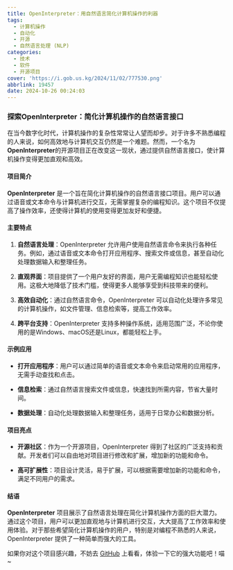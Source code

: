 ```yaml
---
title: OpenInterpreter：用自然语言简化计算机操作的利器
tags:
  - 计算机操作
  - 自动化
  - 开源
  - 自然语言处理 (NLP)
categories:
  - 技术
  - 软件
  - 开源项目
cover: 'https://i.gob.us.kg/2024/11/02/777530.png'
abbrlink: 19457
date: 2024-10-26 00:24:03
---
```


### 探索OpenInterpreter：简化计算机操作的自然语言接口

在当今数字化时代，计算机操作的复杂性常常让人望而却步。对于许多不熟悉编程的人来说，如何高效地与计算机交互仍然是一个难题。然而，一个名为**OpenInterpreter**的开源项目正在改变这一现状，通过提供自然语言接口，使计算机操作变得更加直观和高效。

#### 项目简介

**OpenInterpreter** 是一个旨在简化计算机操作的自然语言接口项目。用户可以通过语音或文本命令与计算机进行交互，无需掌握复杂的编程知识。这个项目不仅提高了操作效率，还使得计算机的使用变得更加友好和便捷。

#### 主要特点

1. **自然语言处理**：OpenInterpreter 允许用户使用自然语言命令来执行各种任务。例如，通过语音或文本命令打开应用程序、搜索文件或信息，甚至自动化处理数据输入和整理任务。
   
2. **直观界面**：项目提供了一个用户友好的界面，用户无需编程知识也能轻松使用。这极大地降低了技术门槛，使得更多人能够享受到科技带来的便利。

3. **高效自动化**：通过自然语言命令，OpenInterpreter 可以自动化处理许多常见的计算机操作，如文件管理、信息检索等，提高工作效率。

4. **跨平台支持**：OpenInterpreter 支持多种操作系统，适用范围广泛，不论你使用的是Windows、macOS还是Linux，都能轻松上手。

#### 示例应用

- **打开应用程序**：用户可以通过简单的语音或文本命令来启动常用的应用程序，无需手动查找和点击。
     
- **信息检索**：通过自然语言搜索文件或信息，快速找到所需内容，节省大量时间。
       
- **数据处理**：自动化处理数据输入和整理任务，适用于日常办公和数据分析。

#### 项目亮点

- **开源社区**：作为一个开源项目，OpenInterpreter 得到了社区的广泛支持和贡献。开发者们可以自由地对项目进行修改和扩展，增加新的功能和命令。
         
- **高可扩展性**：项目设计灵活，易于扩展，可以根据需要增加新的功能和命令，满足不同用户的需求。

#### 结语

**OpenInterpreter** 项目展示了自然语言处理在简化计算机操作方面的巨大潜力。通过这个项目，用户可以更加直观地与计算机进行交互，大大提高了工作效率和使用体验。对于那些希望简化计算机操作的用户，特别是对编程不熟悉的人来说，OpenInterpreter 提供了一种简单而强大的工具。

如果你对这个项目感兴趣，不妨去 [GitHub](https://github.com/OpenInterpreter/open-interpreter) 上看看，体验一下它的强大功能吧！喵~
